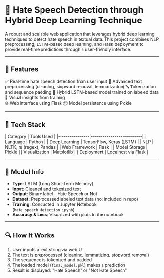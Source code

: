 # 🧠 Hate Speech Detection through Hybrid Deep Learning Technique 
  A robust and scalable web application that leverages hybrid deep learning techniques to detect hate speech in textual data. This project combines NLP preprocessing, LSTM-based deep learning, and Flask deployment to provide real-time predictions through a user-friendly interface. 
  
--- 

## 🚀 Features 

  ✅ Real-time hate speech detection from user input 
  🔄 Advanced text preprocessing (cleaning, stopword removal, lemmatization) 
  🔤 Tokenization and sequence padding 
  🤖 Hybrid LSTM-based model trained on labeled data 
  🧪 Visual insights from training  
  🌐 Web interface using Flask 
  📦 Model persistence using Pickle 
  
--- 

## 🧰 Tech Stack 
  | Category | Tools Used | |----------------|--------------------------| | Language | Python | | Deep Learning | TensorFlow, Keras (LSTM) | | NLP | NLTK, re (regex), Pandas | | Web Framework | Flask | | Model Storage | Pickle | | Visualization | Matplotlib | | Deployment | Localhost via Flask | 
  
--- 
  
## 🧪 Model Info 
  - **Type**: LSTM (Long Short-Term Memory) 
  - **Input**: Cleaned and tokenized text 
  - **Output**: Binary label – Hate Speech or Not 
  - **Dataset**: Preprocessed labeled text data (not included in repo) 
  - **Training**: Conducted in Jupyter Notebook (`hate_speech_detection.ipynb`) 
  - **Accuracy & Loss**: Visualized with plots in the notebook 
  
--- 
  
## 🔍 How It Works 
  1. User inputs a text string via web UI 
  2. The text is preprocessed (cleaning, lemmatizing, stopword removal) 
  3. The sequence is tokenized and padded 
  4. The loaded model (`final_model.pkl`) makes a prediction 
  5. Result is displayed: "Hate Speech" or "Not Hate Speech"
